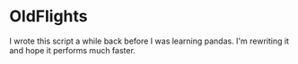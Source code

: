 # OldFlights

I wrote this script a while back before I was learning pandas. I'm rewriting it and hope it performs much faster.
